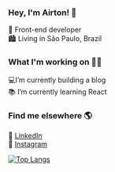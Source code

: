### Hey, I'm Airton! 👋

🚀 Front-end developer <br>
:cityscape: Living in São Paulo, Brazil <br>

### What I'm working on 👨‍💻

:computer:I’m currently building a blog<br>
📚 I’m currently learning React <br>

### Find me elsewhere 🌎

💼 [LinkedIn](https://www.linkedin.com/in/airtonlimajr) <br>
📸 [Instagram](https://instagram.com/airtonlimajr) <br>

[![Top Langs](https://github-readme-stats.vercel.app/api/top-langs/?username=airtonlimajr&layout=compact)](https://github.com/airtonlimajr/github-readme-stats)

